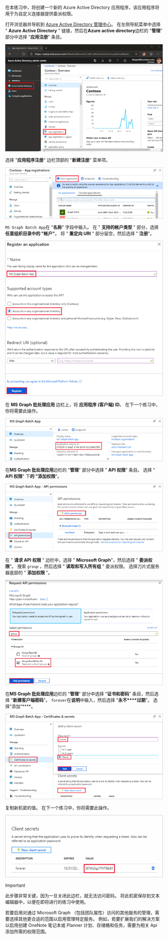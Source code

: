 <!-- markdownlint-disable MD002 MD041 -->

在本练习中，将创建一个新的 Azure Active Directory 应用程序，该应用程序将用于为自定义连接器提供委派权限。

打开浏览器并导航到 [Azure Active Directory 管理中心](https://aad.portal.azure.com)。 在左侧导航菜单中选择 " **Azure Active Directory** " 链接，然后在**Azure active directory**边栏的 "**管理**" 部分中选择 "**应用注册**" 条目。

![Azure active Directory 中的 Azure Active Directory 刀片的屏幕截图管理中心](./images/app-registrations.png)

选择 "**应用程序注册**" 边栏顶部的 "**新建注册**" 菜单项。

![Azure Active Directory 管理中心中的应用程序注册刀片的屏幕截图](./images/new-registration.png)

`MS Graph Batch App`在 "**名称**" 字段中输入。 在 " **支持的帐户类型** " 部分，选择 **任意组织目录中的 "帐户"**。 将 " **重定向 URI** " 部分留空，然后选择 " **注册**"。

![在 Azure Active Directory 管理中心中注册应用程序边栏的屏幕截图](./images/register-an-app.png)

在 **MS Graph 批处理应用** 边栏上，将 **应用程序 (客户端) ID**。 在下一个练习中，你将需要此操作。

![已注册的应用程序页的屏幕截图](./images/app-id.png)

在**MS Graph 批处理应用**边栏的 "**管理**" 部分中选择 " **API 权限**" 条目。 选择 " **API 权限**" 下**的 "添加权限**"。

![API 权限刀片的屏幕截图](./images/api-permissions.png)

在 " **请求 API 权限** " 边栏中，选择 " **Microsoft Graph**"，然后选择 " **委派权限**"。 搜索 `group` ，然后选择 " **读取和写入所有组** " 委派权限。 选择刀片式服务器底部的 " **添加权限** "。

 ![请求 API 权限刀片的屏幕截图](./images/select-permissions.png)

在**MS Graph 批处理应用**边栏的 "**管理**" 部分中选择 "**证书和密码**" 条目，然后选择 "**新建客户端密码**"。 `forever`在**说明**中输入，然后选择 "**永不****过期**"。 选择“添加”****。

![证书和密码刀片的屏幕截图](./images/create-client-secret.png)

复制新机密的值。 在下一个练习中，你将需要此操作。

![新客户端密码的屏幕截图](./images/copy-client-secret.png)

> [!IMPORTANT]
> 此步骤非常关键，因为一旦关闭此边栏，就无法访问密码。 将此机密保存到文本编辑器中，以便在即将进行的练习中使用。

若要启用对通过 Microsoft Graph （包括团队属性）访问的其他服务的管理，需要选择其他更合适的范围以启用管理特定服务。 例如，若要扩展我们的解决方案以启用创建 OneNote 笔记本或 Planner 计划、存储桶和任务，需要为相关 Api 添加所需的权限范围。

